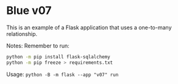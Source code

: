 # Blue v07

This is an example of a Flask application that uses a one-to-many relationship.

Notes: Remember to run:

```bash
python -m pip install flask-sqlalchemy
python -m pip freeze > requirements.txt
```

Usage: `python -B -m flask --app "v07" run`
